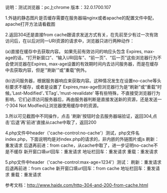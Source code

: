 说明：测试浏览器：pc上chrome  版本：32.0.1700.107


1.外链的静态图片是否缓存需要在服务器端nginx或者apache的配置文件中配，apache打开方法请看截图

2.返回304还是直接from cache跟请求发送方式有关，在先前至少有过一次有效访问后，在以后对同一URI资源的请求中，浏览器只进行两种动作：

(a)直接在缓存中去获取内容。
如果先前有效访问的响应头包含 Expires, max-age的话，“打开新窗口”、“输入URI回车”、“前一页”、“后一页”这些浏览器行为不会使浏览器在Expires, max-age设置的有效期时间内去访问服务器，而是在缓存中去获取内容，但是’”刷新’”或”重载”例外。

(b)访问服务器，根据服务器响应来获取内容。这种情况发生在设置no-cache等头标要求不缓存，或者是设置了 Expires,max-age但浏览器行为是“刷新”或“重载”时候。’Last-Modified’、’ETag’、’must-revalidate’ 等有些特殊，不直接受浏览器行为影响，它们必须访问服务器后，再由服务器判断是直接发送新的资源，还是发送一个304 Not Modfied让浏览器使用缓存中的资源。

3.所以可见截图中不同操作，点击 '刷新'按钮时会去服务器端验证，返回304,点击'后退'再'前进'直接从cache中取了，返回200

4.php文件中header（'cache-control:no-cache'）测试，php文件名index.php，下面说明均是对index.php的请求的，非内嵌的外链图片或js
刷新：重发请求
后退再前进：from cache，从cache中取了，进一步证明no-cache不是不缓存
新开窗口填url回车：重发请求
地址栏回车：重发请求
重载：重发请求

5.php文件中header（'cache-control:max-age=1234'）测试：
刷新：重发请求
后退再前进：from cache
新开窗口填url回车：from cache
地址栏回车：重发请求
重载：重发请求


参考文档：http://www.haidx.com/http-304-and-200-from-cache.html

